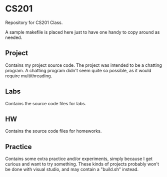 # CS201

Repository for CS201 Class.

A sample makefile is placed here just to have one handy to copy around as needed.

## Project

Contains my project source code. The project was intended to be a chatting program.
A chatting program didn't seem quite so possible, as it would require multithreading.

## Labs

Contains the source code files for labs. 

## HW

Contains the source code files for homeworks.

## Practice

Contains some extra practice and/or experiments, simply because I get curious and want to try something.
These kinds of projects probably won't be done with visual studio, and may contain a "build.sh" instead.

